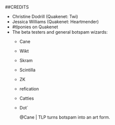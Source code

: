 ##CREDITS

 - Christine Dodrill (Quakenet: Twi)
 - Jessica Williams (Quakenet: Heartmender)
 - \#tlponies on Quakenet
  - The beta testers and general botspam wizards:
    - Cane
    - Wikt
    - Skram
    - Scintilla
    - ZK
    - refication
    - Catties
    - Dot\`

      @Cane | TLP turns botspam into an art form.


